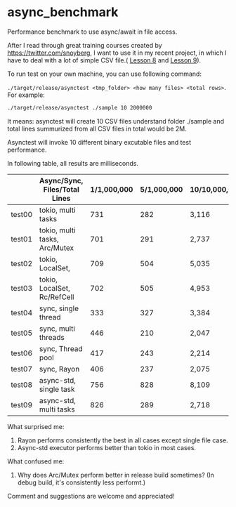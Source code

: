 # async_benchmark
Performance benchmark to use async/await in file access.



After I read through great training courses created by https://twitter.com/snoyberg, I want to use it in my recent project, in which I have to deal with a lot of simple CSV file.( [Lesson 8](https://www.snoyman.com/blog/2019/12/rust-crash-course-08-down-dirty-future) and [Lesson 9](https://www.snoyman.com/blog/2019/12/rust-crash-course-09-tokio-0-2)).



To run test on your own machine, you can use following command:

`./target/release/asynctest <tmp_folder> <how many files> <total rows>`. For example:

```bash
./target/release/asynctest ./sample 10 2000000
```

It means: asynctest will create 10 CSV files understand folder ./sample and total lines summurized from all CSV files in total would be 2M.

Asynctest will invoke 10 different binary excutable files and test performance.

In following table, all results are milliseconds. 

|        | Async/Sync, Files/Total Lines | 1/1,000,000 | 5/1,000,000 | 10/10,000,000 | 25/20,000,000 | 50/100,000,000 |
| ------ | ----------------------------- | ----------- | ----------- | ------------- | ------------- | -------------- |
| test00 | tokio, multi tasks            | 731         | 282         | 3,116         | 6,074         | 32,384         |
| test01 | tokio, multi tasks, Arc/Mutex | 701         | 291         | 2,737         | 6,108         | 31,247         |
| test02 | tokio, LocalSet,              | 709         | 504         | 5,035         | 9,922         | 51,788         |
| test03 | tokio, LocalSet, Rc/RefCell   | 702         | 505         | 4,953         | 10,436        | 52,066         |
| test04 | sync, single thread           | 333         | 327         | 3,384         | 6,759         | 33,958         |
| test05 | sync, multi threads           | 446         | 210         | 2,047         | 4,109         | 24,026         |
| test06 | sync, Thread pool             | 417         | 243         | 2,214         | 4,136         | 20,633         |
| test07 | sync, Rayon                   | 406         | 237         | 2,075         | 4,135         | 20,213         |
| test08 | async-std, single task        | 756         | 828         | 8,109         | 15,963        | 79,896         |
| test09 | async-std, multi tasks        | 826         | 289         | 2,718         | 4,775         | 22,827         |

What surprised me:

1. Rayon performs consistently the best in all cases except single file case.
2. Async-std executor performs better than tokio in most cases.



What confused me:

1. Why does Arc/Mutex perform better in release build sometimes? (In debug build, it's consistently less performt.)



Comment and suggestions are welcome and appreciated!

